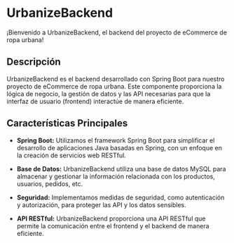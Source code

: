 # UrbanizeBackend

¡Bienvenido a UrbanizeBackend, el backend del proyecto de eCommerce de ropa urbana!

## Descripción

UrbanizeBackend es el backend desarrollado con Spring Boot para nuestro proyecto de eCommerce de ropa urbana. Este componente proporciona la lógica de negocio, la gestión de datos y las API necesarias para que la interfaz de usuario (frontend) interactúe de manera eficiente.

## Características Principales

- **Spring Boot:** Utilizamos el framework Spring Boot para simplificar el desarrollo de aplicaciones Java basadas en Spring, con un enfoque en la creación de servicios web RESTful.

- **Base de Datos:** UrbanizeBackend utiliza una base de datos MySQL para almacenar y gestionar la información relacionada con los productos, usuarios, pedidos, etc.

- **Seguridad:** Implementamos medidas de seguridad, como autenticación y autorización, para proteger las API y los datos sensibles.

- **API RESTful:** UrbanizeBackend proporciona una API RESTful que permite la comunicación entre el frontend y el backend de manera eficiente.

